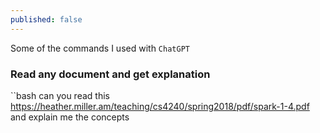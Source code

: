 ```yaml
---
published: false
---
```

Some of the commands I used with `ChatGPT`

### Read any document and get explanation
``bash
can you read this https://heather.miller.am/teaching/cs4240/spring2018/pdf/spark-1-4.pdf and explain me the concepts
```
